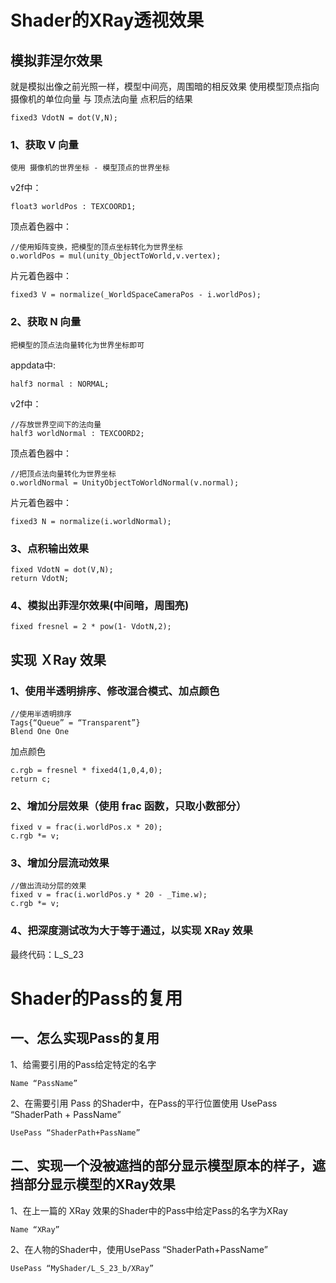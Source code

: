 <!-- 码云挂件,在码云、Typora下style无效 -->
<div style="position: absolute; right: 0 ;top: 0; opacity: 70%;">

</div>

# Shader的XRay透视效果

## 模拟菲涅尔效果

就是模拟出像之前光照一样，模型中间亮，周围暗的相反效果
使用模型顶点指向摄像机的单位向量 与 顶点法向量 点积后的结果

    fixed3 VdotN = dot(V,N);

### 1、获取 V 向量

    使用 摄像机的世界坐标 - 模型顶点的世界坐标

v2f中：

    float3 worldPos : TEXCOORD1;

顶点着色器中：

    //使用矩阵变换，把模型的顶点坐标转化为世界坐标
    o.worldPos = mul(unity_ObjectToWorld,v.vertex);

片元着色器中：

    fixed3 V = normalize(_WorldSpaceCameraPos - i.worldPos);

### 2、获取 N 向量

    把模型的顶点法向量转化为世界坐标即可

appdata中:

    half3 normal : NORMAL;

v2f中：

    //存放世界空间下的法向量
    half3 worldNormal : TEXCOORD2;

顶点着色器中：

    //把顶点法向量转化为世界坐标
    o.worldNormal = UnityObjectToWorldNormal(v.normal);

片元着色器中：

    fixed3 N = normalize(i.worldNormal);

### 3、点积输出效果

    fixed VdotN = dot(V,N);
    return VdotN;

### 4、模拟出菲涅尔效果(中间暗，周围亮)

    fixed fresnel = 2 * pow(1- VdotN,2);
## 实现 ＸRay 效果
### 1、使用半透明排序、修改混合模式、加点颜色

    //使用半透明排序
    Tags{“Queue” = “Transparent”}
    Blend One One

加点颜色

    c.rgb = fresnel * fixed4(1,0,4,0);
    return c;

### 2、增加分层效果（使用 frac 函数，只取小数部分）

    fixed v = frac(i.worldPos.x * 20);
    c.rgb *= v;

### 3、增加分层流动效果

    //做出流动分层的效果
    fixed v = frac(i.worldPos.y * 20 - _Time.w);
    c.rgb *= v;

### 4、把深度测试改为大于等于通过，以实现 XRay 效果

最终代码：L_S_23

# Shader的Pass的复用

## 一、怎么实现Pass的复用
1、给需要引用的Pass给定特定的名字

    Name “PassName”

2、在需要引用 Pass 的Shader中，在Pass的平行位置使用 UsePass “ShaderPath + PassName”

    UsePass “ShaderPath+PassName”

## 二、实现一个没被遮挡的部分显示模型原本的样子，遮挡部分显示模型的XRay效果
1、在上一篇的 XRay 效果的Shader中的Pass中给定Pass的名字为XRay

    Name “XRay”

2、在人物的Shader中，使用UsePass “ShaderPath+PassName”

    UsePass “MyShader/L_S_23_b/XRay”
